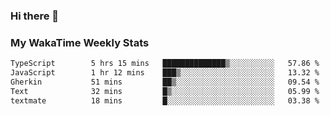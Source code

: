 ### Hi there 👋

<!--
**royschrauwen/royschrauwen** is a ✨ _special_ ✨ repository because its `README.md` (this file) appears on your GitHub profile.

Here are some ideas to get you started:

- 🔭 I’m currently working on ...
- 🌱 I’m currently learning ...
- 👯 I’m looking to collaborate on ...
- 🤔 I’m looking for help with ...
- 💬 Ask me about ...
- 📫 How to reach me: ...
- 😄 Pronouns: ...
- ⚡ Fun fact: ...
-->


### My WakaTime Weekly Stats
<!--START_SECTION:waka-->

```txt
TypeScript        5 hrs 15 mins   ██████████████▒░░░░░░░░░░   57.86 %
JavaScript        1 hr 12 mins    ███▒░░░░░░░░░░░░░░░░░░░░░   13.32 %
Gherkin           51 mins         ██▒░░░░░░░░░░░░░░░░░░░░░░   09.54 %
Text              32 mins         █▒░░░░░░░░░░░░░░░░░░░░░░░   05.99 %
textmate          18 mins         █░░░░░░░░░░░░░░░░░░░░░░░░   03.38 %
```

<!--END_SECTION:waka-->
